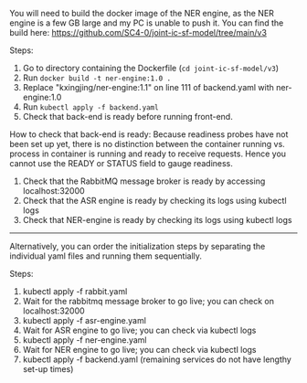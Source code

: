 You will need to build the docker image of the NER engine, as the NER engine is a few GB large and my PC is unable to push it. You can find the build here: https://github.com/SC4-0/joint-ic-sf-model/tree/main/v3

Steps:
1. Go to directory containing the Dockerfile (`cd joint-ic-sf-model/v3`)
2. Run `docker build -t ner-engine:1.0 .`
3. Replace "kxingjing/ner-engine:1.1" on line 111 of backend.yaml with ner-engine:1.0
4. Run `kubectl apply -f backend.yaml`
5. Check that back-end is ready before running front-end.

How to check that back-end is ready:
Because readiness probes have not been set up yet, there is no distinction between the container running vs. process in container is running and ready to receive requests. Hence you cannot use the READY or STATUS field to gauge readiness.
1. Check that the RabbitMQ message broker is ready by accessing localhost:32000
2. Check that the ASR engine is ready by checking its logs using kubectl logs
3. Check that NER-engine is ready by checking its logs using kubectl logs

---

Alternatively, you can order the initialization steps by separating the individual yaml files and running them sequentially.

Steps:
1. kubectl apply -f rabbit.yaml
2. Wait for the rabbitmq message broker to go live; you can check on localhost:32000
3. kubectl apply -f asr-engine.yaml
4. Wait for ASR engine to go live; you can check via kubectl logs
5. kubectl apply -f ner-engine.yaml
6. Wait for NER engine to go live; you can check via kubectl logs
7. kubectl apply -f backend.yaml (remaining services do not have lengthy set-up times)